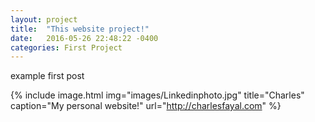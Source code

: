 ```yaml
---
layout: project
title:  "This website project!"
date:   2016-05-26 22:48:22 -0400
categories: First Project
---
```

example first post


{% include image.html
            img="images/Linkedinphoto.jpg"
            title="Charles"
            caption="My personal website!"
            url="http://charlesfayal.com" %}

